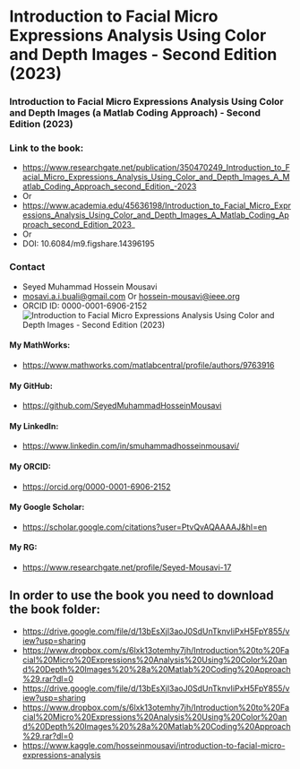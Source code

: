 # Introduction to Facial Micro Expressions Analysis Using Color and Depth Images - Second Edition (2023)
### Introduction to Facial Micro Expressions Analysis Using Color and Depth Images (a Matlab Coding Approach) - Second Edition (2023)
### Link to the book:
- https://www.researchgate.net/publication/350470249_Introduction_to_Facial_Micro_Expressions_Analysis_Using_Color_and_Depth_Images_A_Matlab_Coding_Approach_second_Edition_-2023
- Or
- https://www.academia.edu/45636198/Introduction_to_Facial_Micro_Expressions_Analysis_Using_Color_and_Depth_Images_A_Matlab_Coding_Approach_second_Edition_2023_
- Or
- DOI: 10.6084/m9.figshare.14396195

### Contact
- Seyed Muhammad Hossein Mousavi
- mosavi.a.i.buali@gmail.com Or hossein-mousavi@ieee.org 
- ORCID ID: 0000-0001-6906-2152
![Introduction to Facial Micro Expressions Analysis Using Color and Depth Images - Second Edition (2023)](https://github.com/SeyedMuhammadHosseinMousavi/Introduction-to-Facial-Micro-Expressions-Analysis-Using-Color-and-Depth-Images-a-Matlab-Coding-Appr/assets/11339420/b7bc0388-1dcb-47f8-864f-572cb4183ec5)

#### My MathWorks:
- https://www.mathworks.com/matlabcentral/profile/authors/9763916 
#### My GitHub:
- https://github.com/SeyedMuhammadHosseinMousavi 
#### My LinkedIn:
- https://www.linkedin.com/in/smuhammadhosseinmousavi/ 
#### My ORCID:
- https://orcid.org/0000-0001-6906-2152 
#### My Google Scholar:
- https://scholar.google.com/citations?user=PtvQvAQAAAAJ&hl=en 
#### My RG:
- https://www.researchgate.net/profile/Seyed-Mousavi-17 

## In order to use the book you need to download the book folder:
- https://drive.google.com/file/d/13bEsXjl3aoJ0SdUnTknvIiPxH5FpY855/view?usp=sharing
- https://www.dropbox.com/s/6lxk13otemhy7jh/Introduction%20to%20Facial%20Micro%20Expressions%20Analysis%20Using%20Color%20and%20Depth%20Images%20%28a%20Matlab%20Coding%20Approach%29.rar?dl=0
- https://drive.google.com/file/d/13bEsXjl3aoJ0SdUnTknvIiPxH5FpY855/view?usp=sharing
- https://www.dropbox.com/s/6lxk13otemhy7jh/Introduction%20to%20Facial%20Micro%20Expressions%20Analysis%20Using%20Color%20and%20Depth%20Images%20%28a%20Matlab%20Coding%20Approach%29.rar?dl=0
- https://www.kaggle.com/hosseinmousavi/introduction-to-facial-micro-expressions-analysis
